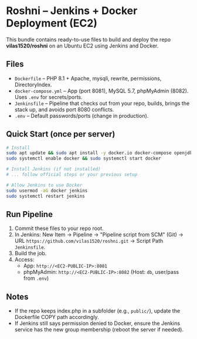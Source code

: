 # Roshni – Jenkins + Docker Deployment (EC2)

This bundle contains ready-to-use files to build and deploy the repo **vilas1520/roshni** on an Ubuntu EC2 using Jenkins and Docker.

## Files
- `Dockerfile` – PHP 8.1 + Apache, mysqli, rewrite, permissions, DirectoryIndex.
- `docker-compose.yml` – App (port 8081), MySQL 5.7, phpMyAdmin (8082). Uses `.env` for secrets/ports.
- `Jenkinsfile` – Pipeline that checks out from your repo, builds, brings the stack up, and avoids port 8080 conflicts.
- `.env` – Default passwords/ports (change in production).

## Quick Start (once per server)
```bash
# Install
sudo apt update && sudo apt install -y docker.io docker-compose openjdk-17-jre git
sudo systemctl enable docker && sudo systemctl start docker

# Install Jenkins (if not installed)
# ... follow official steps or your previous setup

# Allow Jenkins to use Docker
sudo usermod -aG docker jenkins
sudo systemctl restart jenkins
```

## Run Pipeline
1. Commit these files to your repo root.
2. In Jenkins: New Item → Pipeline → "Pipeline script from SCM" (Git) → URL `https://github.com/vilas1520/roshni.git` → Script Path `Jenkinsfile`.
3. Build the job.
4. Access:
   - App: `http://<EC2-PUBLIC-IP>:8081`
   - phpMyAdmin: `http://<EC2-PUBLIC-IP>:8082` (Host: `db`, user/pass from `.env`)

## Notes
- If the repo keeps index.php in a subfolder (e.g., `public/`), update the Dockerfile COPY path accordingly.
- If Jenkins still says permission denied to Docker, ensure the Jenkins service has the new group membership (reboot the server if needed).
